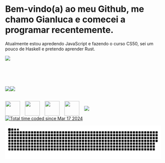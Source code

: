 <!--
<h2 style= "font-size: 3.125rem; color: #bd93f9; font-weight: bold; padding-top: 2rem;"> Hello there! <img src="https://dkrn4sk0rn31v.cloudfront.net/2018/05/29070459/pixelart-octocat.gif" width="50"></h2> --> 
# Bem-vindo(a) ao meu Github, me chamo Gianluca e comecei a programar recentemente. 

Atualmente estou apredendo JavaScript e fazendo o curso CS50, sei um pouco de Haskell e pretendo aprender Rust.


<img src="https://media.tenor.com/s8uZEeyOAeQAAAAi/strawhats-one-piece.gif" width="200">


<div style="margin-top: 3rem; display: flex; align-items: flex-start;">
 <a href="https://github.com/anuraghazra/convoychat">
    <img align="top" style="padding-top:2rem;" src="https://github-readme-stats.vercel.app/api/top-langs/?username=gianlucabonatto&langs_count=8&theme=radical" />
  </a>

  <div>
   <a href="https://github.com/anuraghazra/github-readme-stats">
      <img align="top" style="padding-top:2rem"  src="https://github-readme-stats.vercel.app/api?username=gianlucabonatto&show_icons=true&theme=radical"/>
   </a>
   <!--<img height="180em"  style="padding-top:2rem" src="https://activity-graph.herokuapp.com/graph?username=sergiobonatto&theme=react-dark"> -->
  </div>
</div>


<div style="justify-content: space-between; display: grid; grid-auto-flow: column;">
<div style="display: flex; align-items: center;">
   <img src="https://img.icons8.com/color/50/000000/javascript--v2.png" style="padding-top:2rem; margin-right: 1rem; width: 48px; height: 48px" />
   <img src="https://user-images.githubusercontent.com/52257001/233252292-11fcb2db-e7fb-430e-b438-e3ac9a994c2d.png" style="padding-top:2rem; margin-right: 1rem; width: 48px; height: 48px"/>
   <img src="https://user-images.githubusercontent.com/52257001/233252444-2cf0a784-da71-4e90-a7c8-79e031f84dab.png" style="padding-top:2rem; margin-right: 1rem; width: 48px; height: 48px"/>
   <img src="https://img.icons8.com/color/50/000000/css3.png" style="padding-top:2rem; margin-right: 1rem; width: 48px; height: 48px"/>
   <img src="https://img.icons8.com/color/48/000000/html-5--v1.png" style="padding-top:2rem; margin-right: 1rem; max-width: 48px; max-height: 48px ">
</div>
</div>
<a href="https://wakatime.com/@018e4dad-599d-4658-bcd6-6e67c5696782"><img src="https://wakatime.com/badge/user/018e4dad-599d-4658-bcd6-6e67c5696782.svg" alt="Total time coded since Mar 17 2024" /></a>

![snake animation](./snake.svg)


